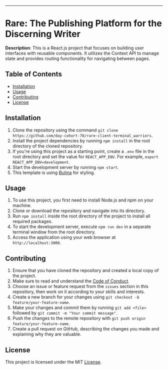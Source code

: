 

-----------
# Rare: The Publishing Platform for the Discerning Writer


**Description**: This is a React.js project that focuses on building user interfaces with reusable components. It utilizes the Context API to manage state and provides routing functionality for navigating between pages.

## Table of Contents

- [Installation](#installation)
- [Usage](#usage)
- [Contributing](#contributing)
- [License](#license)

## Installation

1. Clone the repository using the command `git clone https://github.com/day-cohort-70/rare-client-terminal_warriors`.
2. Install the project dependencies by running `npm install` in the root directory of the cloned repository.
3. If you're using this project as a starting point, create a `.env` file in the root directory and set the value for `REACT_APP_ENV`. For example, `export REACT_APP_ENV=development`.
4. Start the development server by running `npm start`.
5. This template is using [Bulma](https://bulma.io/documentation) for styling.

## Usage

1. To use this project, you first need to install Node.js and npm on your machine.
2. Clone or download the repository and navigate into its directory.
3. Run `npm install` inside the root directory of the project to install all required packages.
4. To start the development server, execute `npm run dev` in a separate terminal window from the root directory.
5. Access the application using your web browser at `http://localhost:3000`.

## Contributing

1. Ensure that you have cloned the repository and created a local copy of the project.
2. Make sure to read and understand the [Code of Conduct](https://github.com/username/repo/blob/master/CODE_OF_CONDUCT.md).
3. Choose an issue or feature request from the `issues` section in this repository, then work on it according to your skills and interests.
4. Create a new branch for your changes using `git checkout -b feature/your-feature-name`.
5. Make your changes and commit them by running `git add <file>` followed by `git commit -m "Your commit message"`.
6. Push the changes to the remote repository with `git push origin feature/your-feature-name`.
7. Create a pull request on GitHub, describing the changes you made and explaining why they are valuable.

## License

  This project is licensed under the MIT [License](https://opensource.org/licenses/MIT).




